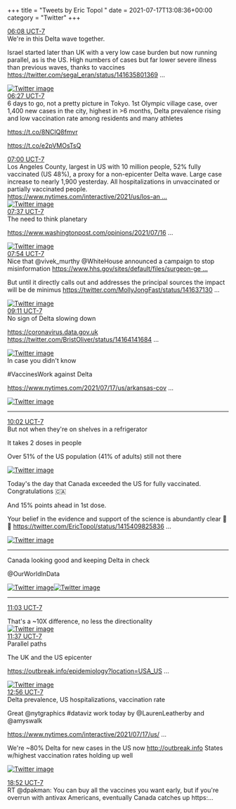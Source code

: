+++
title = "Tweets by Eric Topol " 
date = 2021-07-17T13:08:36+00:00
category = "Twitter"
+++
<div class="tweet"> 
<div class="profile"> 
<a href="https://twitter.com/erictopol/status/1416384341333090304" target="_blank" rel="noreferer">06:08 UCT-7</a> 
</div> 
<div class="content"> 
We're in this Delta wave together.

Israel started later than UK with a very low case burden but now running parallel, as is the US. High numbers of cases but far lower severe illness than previous waves, thanks to vaccines  <a href="https://twitter.com/segal_eran/status/1416358013691219970" target="_blank" rel="noreferer">https://twitter.com/segal_eran/status/141635801369 ...</a> 
</div> 
<a href="/twitter/erictopol/images/E6gATZ7UYAAwg25.jpg"  ><img src="/twitter/erictopol/images/E6gATZ7UYAAwg25.jpg" alt="Twitter image" ></img></a></div> 
<div class="tweet"> 
<div class="profile"> 
<a href="https://twitter.com/erictopol/status/1416389192125280260" target="_blank" rel="noreferer">06:27 UCT-7</a> 
</div> 
<div class="content"> 
6 days to go, not a pretty picture in Tokyo.  1st Olympic village case, over 1,400 new cases in the city, highest in &gt;6 months, Delta prevalence rising and low vaccination rate among residents and many athletes

https://t.co/8NClQ8fmvr 

https://t.co/e2pVMOsTsQ</div> 
</div> 
<div class="tweet"> 
<div class="profile"> 
<a href="https://twitter.com/erictopol/status/1416397310448201730" target="_blank" rel="noreferer">07:00 UCT-7</a> 
</div> 
<div class="content"> 
Los Angeles County, largest in US with 10 million people, 52% fully vaccinated (US 48%), a proxy for a non-epicenter Delta wave. Large case increase to nearly 1,900 yesterday. All hospitalizations in unvaccinated or partially vaccinated people. <a href="https://www.nytimes.com/interactive/2021/us/los-angeles-california-covid-cases.html" target="_blank" rel="noreferer">https://www.nytimes.com/interactive/2021/us/los-an ...</a> 
 </div> 
<a href="/twitter/erictopol/images/E6gM5c4VkAwo_Y0.jpg"  ><img src="/twitter/erictopol/images/E6gM5c4VkAwo_Y0.jpg" alt="Twitter image" ></img></a></div> 
<div class="tweet"> 
<div class="profile"> 
<a href="https://twitter.com/erictopol/status/1416406598788866049" target="_blank" rel="noreferer">07:37 UCT-7</a> 
</div> 
<div class="content"> 
The need to think planetary

<a href="https://www.washingtonpost.com/opinions/2021/07/16/long-pandemic-rages-around-world-its-threat-everyone/" target="_blank" rel="noreferer">https://www.washingtonpost.com/opinions/2021/07/16 ...</a> 
 </div> 
<a href="/twitter/erictopol/images/E6gWNNiVgAAuxgN.jpg"  ><img src="/twitter/erictopol/images/E6gWNNiVgAAuxgN.jpg" alt="Twitter image" ></img></a></div> 
<div class="tweet"> 
<div class="profile"> 
<a href="https://twitter.com/erictopol/status/1416410895962435585" target="_blank" rel="noreferer">07:54 UCT-7</a> 
</div> 
<div class="content"> 
Nice that @vivek_murthy @WhiteHouse announced a campaign to stop misinformation <a href="https://www.hhs.gov/sites/default/files/surgeon-general-misinformation-advisory.pdf" target="_blank" rel="noreferer">https://www.hhs.gov/sites/default/files/surgeon-ge ...</a> 


But until it directly calls out and addresses the principal sources the impact will be de minimus  <a href="https://twitter.com/MollyJongFast/status/1416371302563258369" target="_blank" rel="noreferer">https://twitter.com/MollyJongFast/status/141637130 ...</a> 
</div> 
<a href="/twitter/erictopol/images/E6gZ37QVcAIk6af.jpg"  ><img src="/twitter/erictopol/images/E6gZ37QVcAIk6af.jpg" alt="Twitter image" ></img></a></div> 
<div class="tweet"> 
<div class="profile"> 
<a href="https://twitter.com/erictopol/status/1416430341024206848" target="_blank" rel="noreferer">09:11 UCT-7</a> 
</div> 
<div class="content"> 
No sign of Delta slowing down

<a href="https://coronavirus.data.gov.uk" target="_blank" rel="noreferer">https://coronavirus.data.gov.uk</a> 
  <a href="https://twitter.com/BristOliver/status/1416414168442449927" target="_blank" rel="noreferer">https://twitter.com/BristOliver/status/14164141684 ...</a> 
</div> 
<a href="/twitter/erictopol/images/E6grbbhUcAUutHq.jpg"  ><img src="/twitter/erictopol/images/E6grbbhUcAUutHq.jpg" alt="Twitter image" ></img></a></div> 
<div class="thread"> 
<div class="thread-content"> 
In case you didn't know

#VaccinesWork against Delta

<a href="https://www.nytimes.com/2021/07/17/us/arkansas-covid-19-vaccine.html?action=click&module=Top%20Stories&pgtype=Homepage" target="_blank" rel="noreferer">https://www.nytimes.com/2021/07/17/us/arkansas-cov ...</a> 
 </div> 
<a href="/twitter/erictopol/images/E6g09ZiVgAIOED7.jpg"  ><img src="/twitter/erictopol/images/E6g09ZiVgAIOED7.jpg" alt="Twitter image" ></img></a><hr><div class="profile"> 
<a href="https://twitter.com/erictopol/status/1416443085798526976" target="_blank" rel="noreferer">10:02 UCT-7</a> 
</div> 
<div class="content"> 
But not when they're on shelves in a refrigerator

It takes 2 doses in people 

Over 51% of the US population (41% of adults) still not there </div> 
<a href="/twitter/erictopol/images/E6g2r9yVkAEeXOE.jpg"  ><img src="/twitter/erictopol/images/E6g2r9yVkAEeXOE.jpg" alt="Twitter image" ></img></a></div> 
<div class="thread"> 
<div class="thread-content"> 
Today's the day that Canada exceeded the US for fully vaccinated. Congratulations 🇨🇦

And 15% points ahead in 1st dose.

Your belief in the evidence and support of the science is abundantly clear 👋👋  <a href="https://twitter.com/EricTopol/status/1415409825836531716" target="_blank" rel="noreferer">https://twitter.com/EricTopol/status/1415409825836 ...</a> 
</div> 
<a href="/twitter/erictopol/images/E6g8vbBUUAMgQEg.jpg"  ><img src="/twitter/erictopol/images/E6g8vbBUUAMgQEg.jpg" alt="Twitter image" ></img></a><hr><div class="thread-content"> 
Canada looking good and keeping Delta in check 

@OurWorldInData </div> 
<a href="/twitter/erictopol/images/E6g_VkEVoAAvRoI.jpg"  ><img src="/twitter/erictopol/images/E6g_VkEVoAAvRoI.jpg" alt="Twitter image" ></img></a><a href="/twitter/erictopol/images/E6g_vDdUcAESp4b.jpg"  ><img src="/twitter/erictopol/images/E6g_vDdUcAESp4b.jpg" alt="Twitter image" ></img></a><hr><div class="profile"> 
<a href="https://twitter.com/erictopol/status/1416458676638916614" target="_blank" rel="noreferer">11:03 UCT-7</a> 
</div> 
<div class="content"> 
That's a ~10X difference, no less the directionality </div> 
<a href="/twitter/erictopol/images/E6hFoKsVIAAAyeJ.jpg"  ><img src="/twitter/erictopol/images/E6hFoKsVIAAAyeJ.jpg" alt="Twitter image" ></img></a></div> 
<div class="tweet"> 
<div class="profile"> 
<a href="https://twitter.com/erictopol/status/1416467052227796992" target="_blank" rel="noreferer">11:37 UCT-7</a> 
</div> 
<div class="content"> 
Parallel paths 

The UK and the US epicenter

<a href="https://outbreak.info/epidemiology?location=USA_US-AR%3BGBR&log=false&variable=confirmed_numIncrease&xVariable=date&fixedY=true&percapita=true" target="_blank" rel="noreferer">https://outbreak.info/epidemiology?location=USA_US ...</a> 
 </div> 
<a href="/twitter/erictopol/images/E6hNQ-AVIAA2jiL.jpg"  ><img src="/twitter/erictopol/images/E6hNQ-AVIAA2jiL.jpg" alt="Twitter image" ></img></a></div> 
<div class="tweet"> 
<div class="profile"> 
<a href="https://twitter.com/erictopol/status/1416486898516652034" target="_blank" rel="noreferer">12:56 UCT-7</a> 
</div> 
<div class="content"> 
Delta prevalence, US hospitalizations, vaccination rate

Great @nytgraphics #dataviz work today by @LaurenLeatherby and @amyswalk 

<a href="https://www.nytimes.com/interactive/2021/07/17/us/delta-variant-us-growth.html" target="_blank" rel="noreferer">https://www.nytimes.com/interactive/2021/07/17/us/ ...</a> 


We're ~80% Delta for new cases in the US now <a href="http://outbreak.info" target="_blank" rel="noreferer">http://outbreak.info</a> 
 States w/highest vaccination rates holding up well </div> 
<a href="/twitter/erictopol/images/E6heyyJVIAAdA6A.jpg"  ><img src="/twitter/erictopol/images/E6heyyJVIAAdA6A.jpg" alt="Twitter image" ></img></a></div> 
<div class="tweet"> 
<div class="profile"> 
<a href="https://twitter.com/erictopol/status/1416576658308419586" target="_blank" rel="noreferer">18:52 UCT-7</a> 
</div> 
<div class="content"> 
RT @dpakman: You can buy all the vaccines you want early, but if you're overrun with antivax Americans, eventually Canada catches up https:…</div> 
</div> 


